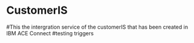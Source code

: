 # CustomerIS
#This the intergration service of the customerIS that has been created in IBM ACE Connect
#testing triggers
